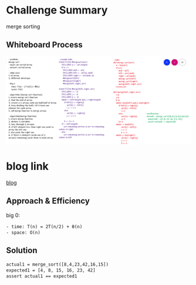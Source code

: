 # Challenge Summary
merge sorting 

## Whiteboard Process
![whiteboard](cha.27.PNG)

# blog link
[blog](blog.md)
## Approach & Efficiency
big 0:

    - time: T(n) = 2T(n/2) + θ(n)
    - space: O(n)

## Solution

    actual1 = merge_sort([8,4,23,42,16,15])
    expected1 = [4, 8, 15, 16, 23, 42]
    assert actual1 == expected1